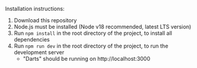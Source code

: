 Installation instructions:
1. Download this repository
2. Node.js must be installed (Node v18 recommended, latest LTS version)
3. Run ```npm install``` in the root directory of the project, to install all dependencies
4. Run ```npm run dev``` in the root directory of the project, to run the development server
    - "Darts" should be running on http://localhost:3000
